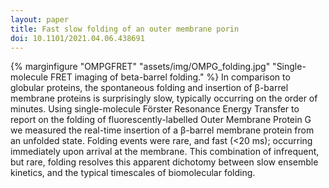 ```yaml
---
layout: paper
title: Fast slow folding of an outer membrane porin
doi: 10.1101/2021.04.06.438691
---
```

{% marginfigure "OMPGFRET" "assets/img/OMPG_folding.jpg" "Single-molecule FRET imaging of beta-barrel folding." %}
In comparison to globular proteins, the spontaneous folding and insertion of β-barrel membrane proteins is surprisingly slow, typically occurring on the order of minutes. Using single-molecule Förster Resonance Energy Transfer to report on the folding of fluorescently-labelled Outer Membrane Protein G we measured the real-time insertion of a β-barrel membrane protein from an unfolded state. Folding events were rare, and fast (<20 ms); occurring immediately upon arrival at the membrane. This combination of infrequent, but rare, folding resolves this apparent dichotomy between slow ensemble kinetics, and the typical timescales of biomolecular folding.
